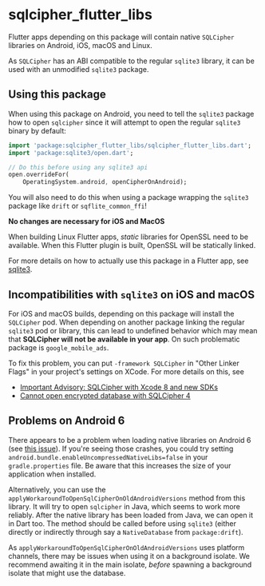 # sqlcipher_flutter_libs

Flutter apps depending on this package will contain native `SQLCipher` libraries
on Android, iOS, macOS and Linux.

As `SQLCipher` has an ABI compatible to the regular `sqlite3` library, it can be used
with an unmodified `sqlite3` package.

## Using this package

When using this package on Android, you need to tell the `sqlite3` package
how to open `sqlcipher` since it will attempt to open the regular
`sqlite3` binary by default:

```dart
import 'package:sqlcipher_flutter_libs/sqlcipher_flutter_libs.dart';
import 'package:sqlite3/open.dart';

// Do this before using any sqlite3 api
open.overrideFor(
    OperatingSystem.android, openCipherOnAndroid);
```

You will also need to do this when using a package wrapping the `sqlite3`
package like `drift` or `sqflite_common_ffi`!

__No changes are necessary for iOS and MacOS__

When building Linux Flutter apps, _static_ libraries for OpenSSL need to be
available. When this Flutter plugin is built, OpenSSL will be statically
linked.

For more details on how to actually use this package in a Flutter app, see
[sqlite3](https://pub.dev/packages/sqlite3).

## Incompatibilities with `sqlite3` on iOS and macOS

For iOS and macOS builds, depending on this package will install the `SQLCipher` pod.
When depending on another package linking the regular `sqlite3` pod or library, this can lead to undefined
behavior which may mean that __SQLCipher will not be available in your app__.
On such problematic package is `google_mobile_ads`.

To fix this problem, you can put `-framework SQLCipher` in "Other Linker Flags" in your project's settings
on XCode.
For more details on this, see

- [Important Advisory: SQLCipher with Xcode 8 and new SDKs](https://discuss.zetetic.net/t/important-advisory-sqlcipher-with-xcode-8-and-new-sdks/1688)
- [Cannot open encrypted database with SQLCipher 4](https://discuss.zetetic.net/t/cannot-open-encrypted-database-with-sqlcipher-4/3654/3)

## Problems on Android 6

There appears to be a problem when loading native libraries on Android 6 (see [this issue](https://github.com/simolus3/moor/issues/895#issuecomment-720195005)).
If you're seeing those crashes, you could try setting `android.bundle.enableUncompressedNativeLibs=false` in your `gradle.properties`
file. Be aware that this increases the size of your application when installed.

Alternatively, you can use the `applyWorkaroundToOpenSqlCipherOnOldAndroidVersions` method from this library.
It will try to open `sqlcipher` in Java, which seems to work more reliably. After the native library has been loaded from Java,
we can open it in Dart too.
The method should be called before using `sqlite3` (either directly or indirectly through say a `NativeDatabase` from `package:drift`).

As `applyWorkaroundToOpenSqlCipherOnOldAndroidVersions` uses platform channels, there may be issues when using it on a background isolate.
We recommend awaiting it in the main isolate, _before_ spawning a background isolate that might use the database.
